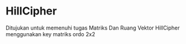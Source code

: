 # HillCipher
Ditujukan untuk memenuhi tugas Matriks Dan Ruang Vektor
HillCipher menggunakan key matriks ordo 2x2
